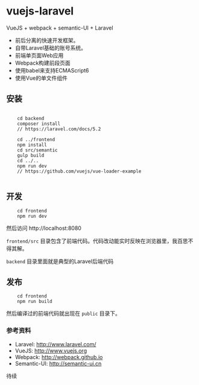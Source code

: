 # vuejs-laravel
VueJS + webpack + semantic-UI + Laravel


- 前后分离的快速开发框架。 
- 自带Laravel基础的账号系统。
- 前端单页面Web应用
- Webpack构建前段页面
- 使用babel来支持ECMAScript6
- 使用Vue的单文件组件


## 安装

```
    
    cd backend
    composer install
    // https://laravel.com/docs/5.2
    
    cd ../frontend
    npm install
    cd src/semantic
    gulp build
    cd ../..
    npm run dev
    // https://github.com/vuejs/vue-loader-example
    
```

## 开发

```
    cd frontend
    npm run dev
```

然后访问 http://localhost:8080 

``` frontend/src ``` 目录包含了前端代码。代码改动能实时反映在浏览器里，我百思不得其解。

``` backend ``` 目录里面就是典型的Laravel后端代码

## 发布

```
    cd frontend
    npm run build
```

然后编译过的前端代码就出现在 ``` public ``` 目录下。

### 参考资料

- Laravel: http://www.laravel.com/
- VueJS:  http://www.vuejs.org
- Webpack: http://webpack.github.io
- Semantic-UI: http://semantic-ui.cn

待续
